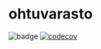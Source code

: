 # ohtuvarasto
![badge](https://github.com/MineTech0/ohtuvarasto/workflows/CI/badge.svg)
[![codecov](https://codecov.io/gh/MineTech0/ohtuvarasto/graph/badge.svg?token=AJTM5JBBBK)](https://codecov.io/gh/MineTech0/ohtuvarasto)
